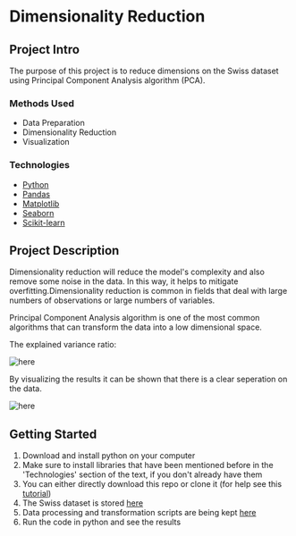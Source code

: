 # Dimensionality Reduction


## Project Intro
The purpose of this project is to reduce dimensions on the Swiss dataset using Principal Component Analysis algorithm (PCA).

### Methods Used
* Data Preparation
* Dimensionality Reduction
* Visualization

### Technologies
* [Python](https://www.python.org/)
* [Pandas](https://pandas.pydata.org/)
* [Matplotlib](https://matplotlib.org/)
* [Seaborn](https://seaborn.pydata.org/)
* [Scikit-learn](https://scikit-learn.org/stable/)

## Project Description
Dimensionality reduction  will reduce the model's complexity and also remove some noise in the data. In this way, it helps to mitigate overfitting.Dimensionality reduction is common in fields that deal with large numbers of observations or large numbers of variables.

Principal Component Analysis algorithm is one of the most common algorithms that can transform the data into a low dimensional space.

The explained variance ratio:

![here](https://github.com/Unisepp/Data_Mining_Exercises/blob/main/PCA_Exercise/fig1.png)

By visualizing the results it can be shown that there is a clear seperation on the data.

![here](https://github.com/Unisepp/Data_Mining_Exercises/blob/main/PCA_Exercise/fig2.png)

## Getting Started


1. Download and install python on your computer
2. Make sure to install libraries that have been mentioned before in the 'Technologies' section of the text, if you don't already have them
3. You can either directly download this repo or clone it (for help see this [tutorial](https://help.github.com/articles/cloning-a-repository/)) 
4. The Swiss dataset is stored [here](https://github.com/Unisepp/Data_Mining_Exercises/blob/main/PCA_Exercise/swiss.csv)
5. Data processing and transformation scripts are being kept [here](https://github.com/Unisepp/Data_Mining_Exercises/blob/main/PCA_Exercise/PCA_Exercise.py)
6. Run the code in python and see the results



